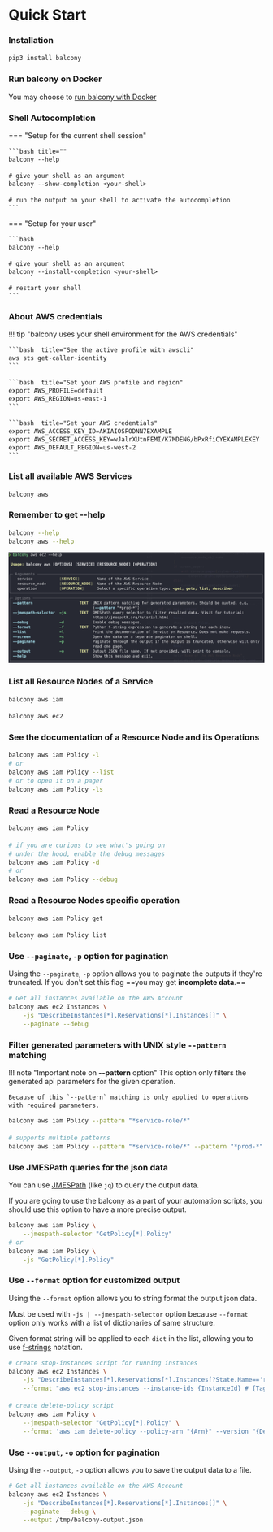 # Quick Start

### Installation

```bash
pip3 install balcony
```

### Run balcony on Docker

You may choose to [run balcony with Docker](docker.md)

### Shell Autocompletion

=== "Setup for the current shell session"

    ```bash title=""
    balcony --help

    # give your shell as an argument
    balcony --show-completion <your-shell>

    # run the output on your shell to activate the autocompletion
    ```

=== "Setup for your user"

    ```bash
    balcony --help

    # give your shell as an argument
    balcony --install-completion <your-shell>

    # restart your shell
    ```

### About AWS credentials

!!! tip "balcony uses your shell environment for the AWS credentials"

    ```bash  title="See the active profile with awscli"
    aws sts get-caller-identity
    ```

    ```bash  title="Set your AWS profile and region"
    export AWS_PROFILE=default
    export AWS_REGION=us-east-1
    ```

    ```bash  title="Set your AWS credentials"
    export AWS_ACCESS_KEY_ID=AKIAIOSFODNN7EXAMPLE
    export AWS_SECRET_ACCESS_KEY=wJalrXUtnFEMI/K7MDENG/bPxRfiCYEXAMPLEKEY
    export AWS_DEFAULT_REGION=us-west-2
    ```

### List all available AWS Services

```bash
balcony aws
```

### Remember to get **--help**

```bash
balcony --help
balcony aws --help
```

![balcony --help output screenshot](images/balcony-help.png)


### List all Resource Nodes of a Service

```bash
balcony aws iam

balcony aws ec2
```

### See the documentation of a Resource Node and its Operations

```bash
balcony aws iam Policy -l
# or
balcony aws iam Policy --list
# or to open it on a pager
balcony aws iam Policy -ls
```

### Read a Resource Node

```bash
balcony aws iam Policy

# if you are curious to see what's going on
# under the hood, enable the debug messages
balcony aws iam Policy -d
# or
balcony aws iam Policy --debug
```

### Read a Resource Nodes specific operation

```bash
balcony aws iam Policy get

balcony aws iam Policy list
```

### Use `--paginate`, `-p` option for pagination

Using the `--paginate`, `-p` option allows you to paginate the outputs if they're truncated. If you don't set this flag ==you may get **incomplete data**.==

```bash
# Get all instances available on the AWS Account
balcony aws ec2 Instances \
    -js "DescribeInstances[*].Reservations[*].Instances[]" \
    --paginate --debug
```

### Filter generated parameters with UNIX style `--pattern` matching

!!! note "Important note on **--pattern** option"
    This option only filters the generated api parameters for the given operation.

    Because of this `--pattern` matching is only applied to operations with required parameters.

```bash
balcony aws iam Policy --pattern "*service-role/*"

# supports multiple patterns
balcony aws iam Policy --pattern "*service-role/*" --pattern "*prod-*"
```

### Use JMESPath queries for the json data

You can use [JMESPath](https://jmespath.org/) (like `jq`) to query the output data.

If you are going to use the balcony as a part of your automation scripts, you should use this option to have a more precise output.

```bash
balcony aws iam Policy \
    --jmespath-selector "GetPolicy[*].Policy"
# or
balcony aws iam Policy \
    -js "GetPolicy[*].Policy"
```

### Use `--format` option for customized output

Using the `--format` option allows you to string format the output json data.

Must be used with `-js | --jmespath-selector` option because `--format` option only works with a list of dictionaries of same structure.

Given format string will be applied to each `dict` in the list, allowing you to use [f-strings](https://peps.python.org/pep-0498/) notation.

```bash
# create stop-instances script for running instances
balcony aws ec2 Instances \
    -js "DescribeInstances[*].Reservations[*].Instances[?State.Name=='running'][][]" \
    --format "aws ec2 stop-instances --instance-ids {InstanceId} # {Tags}"

# create delete-policy script
balcony aws iam Policy \
    --jmespath-selector "GetPolicy[*].Policy" \
    --format 'aws iam delete-policy --policy-arn "{Arn}" --version "{DefaultVersionId}"'
```

### Use `--output`, `-o` option for pagination

Using the `--output`, `-o` option allows you to save the output data to a file.

```bash
# Get all instances available on the AWS Account
balcony aws ec2 Instances \
    -js "DescribeInstances[*].Reservations[*].Instances[]" \
    --paginate --debug \
    --output /tmp/balcony-output.json
```

